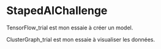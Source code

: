# StapedAIChallenge
 
TensorFlow_trial est mon essaie à créer un model.

ClusterGraph_trial est mon essaie à visualiser les données. 
